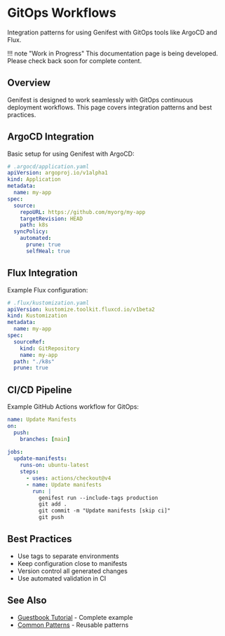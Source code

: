 # GitOps Workflows

Integration patterns for using Genifest with GitOps tools like ArgoCD and Flux.

!!! note "Work in Progress"
    This documentation page is being developed. Please check back soon for complete content.

## Overview

Genifest is designed to work seamlessly with GitOps continuous deployment workflows. This page covers integration patterns and best practices.

## ArgoCD Integration

Basic setup for using Genifest with ArgoCD:

```yaml
# .argocd/application.yaml
apiVersion: argoproj.io/v1alpha1
kind: Application
metadata:
  name: my-app
spec:
  source:
    repoURL: https://github.com/myorg/my-app
    targetRevision: HEAD
    path: k8s
  syncPolicy:
    automated:
      prune: true
      selfHeal: true
```

## Flux Integration

Example Flux configuration:

```yaml
# .flux/kustomization.yaml
apiVersion: kustomize.toolkit.fluxcd.io/v1beta2
kind: Kustomization
metadata:
  name: my-app
spec:
  sourceRef:
    kind: GitRepository
    name: my-app
  path: "./k8s"
  prune: true
```

## CI/CD Pipeline

Example GitHub Actions workflow for GitOps:

```yaml
name: Update Manifests
on:
  push:
    branches: [main]
    
jobs:
  update-manifests:
    runs-on: ubuntu-latest
    steps:
      - uses: actions/checkout@v4
      - name: Update manifests
        run: |
          genifest run --include-tags production
          git add .
          git commit -m "Update manifests [skip ci]"
          git push
```

## Best Practices

- Use tags to separate environments
- Keep configuration close to manifests
- Version control all generated changes
- Use automated validation in CI

## See Also

- [Guestbook Tutorial](guestbook.md) - Complete example
- [Common Patterns](patterns.md) - Reusable patterns